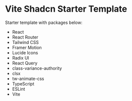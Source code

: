 # Vite Shadcn Starter Template

Starter template with packages below:

- React
- React Router
- Tailwind CSS
- Framer Motion
- Lucide Icons
- Radix UI
- React Query
- class-variance-authority
- clsx
- tw-animate-css
- TypeScript
- ESLint
- Vite
